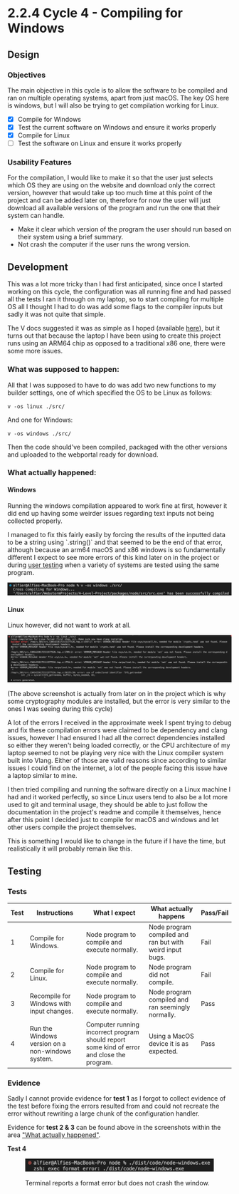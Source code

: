 # 2.2.4 Cycle 4 - Compiling for Windows

## Design

### Objectives

The main objective in this cycle is to allow the software to be compiled and ran on multiple operating systems, apart from just macOS. The key OS here is windows, but I will also be trying to get compilation working for Linux.

* [x] Compile for Windows
* [x] Test the current software on Windows and ensure it works properly
* [x] Compile for Linux
* [ ] Test the software on Linux and ensure it works properly

### Usability Features

For the compilation, I would like to make it so that the user just selects which OS they are using on the website and download only the correct version, however that would take up too much time at this point of the project and can be added later on, therefore for now the user will just download all available versions of the program and run the one that their system can handle.

* Make it clear which version of the program the user should run based on their system using a brief summary.
* Not crash the computer if the user runs the wrong version.

## Development

This was a lot more tricky than I had first anticipated, since once I started working on this cycle, the configuration was all running fine and had passed all the tests I ran it through on my laptop, so to start compiling for multiple OS all I thought I had to do was add some flags to the compiler inputs but sadly it was not quite that simple.

The V docs suggested it was as simple as I hoped (available [here](https://github.com/vlang/v/blob/master/doc/docs.md#cross-compilation)), but it turns out that because the laptop I have been using to create this project runs using an ARM64 chip as opposed to a traditional x86 one, there were some more issues.

### What was supposed to happen:

All that I was supposed to have to do was add two new functions to my builder settings, one of which specified the OS to be Linux as follows:

```
v -os linux ./src/
```

And one for Windows:

```
v -os windows ./src/
```

Then the code should've been compiled, packaged with the other versions and uploaded to the webportal ready for download.

### What actually happened:

#### Windows

Running the windows compilation appeared to work fine at first, however it did end up having some weirder issues regarding text inputs not being collected properly.

I managed to fix this fairly easily by forcing the results of the inputted data to be a string using \`.string()\` and that seemed to be the end of that error, although because an arm64 macOS and x86 windows is so fundamentally different I expect to see more errors of this kind later on in the project or during [user testing](broken-reference) when a variety of systems are tested using the same program.

![Compiling for windows](<../.gitbook/assets/image (7) (2) (1).png>)

#### Linux

Linux however, did not want to work at all.

![Errors following the Linux compilation attempts.](<../.gitbook/assets/image (5) (3) (1).png>)

(The above screenshot is actually from later on in the project which is why some cryptography modules are installed, but the error is very similar to the ones I was seeing during this cycle)

A lot of the errors I received in the approximate week I spent trying to debug and fix these compilation errors were claimed to be dependency and clang issues, however I had ensured I had all the correct dependencies installed so either they weren't being loaded correctly, or the CPU architecture of my laptop seemed to not be playing very nice with the Linux compiler system built into Vlang. Either of those are valid reasons since according to similar issues I could find on the internet, a lot of the people facing this issue have a laptop similar to mine.

I then tried compiling and running the software directly on a Linux machine I had and it worked perfectly, so since Linux users tend to also be a lot more used to git and terminal usage, they should be able to just follow the documentation in the project's readme and compile it themselves, hence after this point I decided just to compile for macOS and windows and let other users compile the project themselves.

This is something I would like to change in the future if I have the time, but realistically it will probably remain like this.

## Testing

### Tests

| Test | Instructions                                     | What I expect                                                                              | What actually happens                                    | Pass/Fail |
| ---- | ------------------------------------------------ | ------------------------------------------------------------------------------------------ | -------------------------------------------------------- | --------- |
| 1    | Compile for Windows.                             | Node program to compile and execute normally.                                              | Node program compiled and ran but with weird input bugs. | Fail      |
| 2    | Compile for Linux.                               | Node program to compile and execute normally.                                              | Node program did not compile.                            | Fail      |
| 3    | Recompile for Windows with input changes.        | Node program to compile and execute normally.                                              | Node program compiled and ran seemingly normally.        | Pass      |
| 4    | Run the Windows version on a non-windows system. | Computer running incorrect program should report some kind of error and close the program. | Using a MacOS device it is as expected.                  | Pass      |

### Evidence

Sadly I cannot provide evidence for **test 1** as I forgot to collect evidence of the test before fixing the errors resulted from and could not recreate the error without rewriting a large chunk of the configuration handler.

Evidence for **test 2 & 3** can be found above in the screenshots within the area ["What actually happened"](2.2.4-cycle-4-compiling-for-windows.md#what-actually-happened).

**Test 4**&#x20;

<figure><img src="../.gitbook/assets/image (9) (2).png" alt=""><figcaption><p>Terminal reports a format error but does not crash the window.</p></figcaption></figure>

